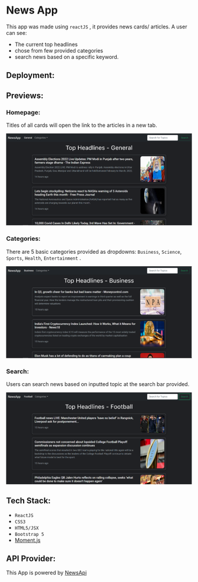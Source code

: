 # News App 

This app was made using `reactJS` , it provides news cards/ articles.
A user can see:
- The current top headlines
- chose from few provided categories
-  search news based on a specific keyword.



## Deployment:


## Previews:

### Homepage: 
Titles of all cards will open the link to the articles in a new tab.


![Homepage image](https://github.com/vedant-shah/newsApp/blob/main/previews/home.png)


### Categories:
There are 5 basic categories provided as dropdowns: `Business`, `Science`, `Sports`, `Health`, `Entertainment` . 


![Categories images](https://github.com/vedant-shah/newsApp/blob/main/previews/categories.png)


### Search:
Users can search news based on inputted topic at the search bar provided. 


![Search Image](https://github.com/vedant-shah/newsApp/blob/main/previews/search.png)

## Tech Stack:
- `ReactJS`
- `CSS3`
- `HTML5/JSX`
- `Bootstrap 5`
- [Moment.js](https://momentjs.com/)

## API Provider:
This App is powered by [NewsApi](https://newsapi.org/)

